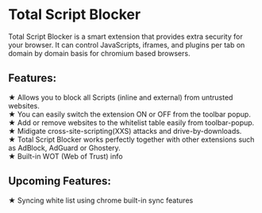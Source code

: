 # Total Script Blocker
Total Script Blocker is a smart extension that provides extra security for your browser. It can control JavaScripts, iframes, and plugins per tab on domain by domain basis for chromium based browsers.


## Features:
★ Allows you to block all Scripts (inline and external) from untrusted websites.
<br />★ You can easily switch the extension ON or OFF from the toolbar popup.
<br />★ Add or remove websites to the whitelist table easily from toolbar-popup.
<br />★ Midigate cross-site-scripting(XXS) attacks and drive-by-downloads.
<br />★ Total Script Blocker works perfectly together with other extensions such as AdBlock, AdGuard or Ghostery.
<br />★ Built-in WOT (Web of Trust) info 


## Upcoming Features:
★ Syncing white list using chrome built-in sync features
